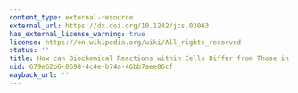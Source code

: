 ```yaml
---
content_type: external-resource
external_url: https://dx.doi.org/10.1242/jcs.03063
has_external_license_warning: true
license: https://en.wikipedia.org/wiki/All_rights_reserved
status: ''
title: How can Biochemical Reactions within Cells Differ from Those in Test Tubes?
uid: 679e62b6-0698-4c4e-b74a-46bb7aee86cf
wayback_url: ''
---
```

